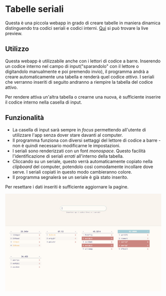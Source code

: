 # Tabelle seriali

Questa è una piccola webapp in grado di creare tabelle in maniera dinamica distinguendo tra codici seriali e codici interni.
[Qui](https://tussis88.github.io/serialtabs/) si può trovare la live preview.

## Utilizzo

Questa webapp è utilizzabile anche con i lettori di codice a barre.
Inserendo un codice interno nel campo di input("sparandolo" con il lettore o digitandolo manualmente e poi premendo invio), il programma andrà a creare automaticamente una tabella e renderà quel codice _attivo_.
I seriali che verranno inseriti di seguito andranno a riempire la tabella del codice attivo.

Per rendere attiva un'altra tabella o crearne una nuova, è sufficiente inserire il codice interno nella casella di input.

## Funzionalità

- La casella di input sarà sempre in _focus_ permettendo all'utente di utilizzare l'app senza dover stare davanti al computer.
- Il programma funziona con diversi settaggi del lettore di codice a barre - non è quindi necessario modificarne le impostazioni.
- I seriali sono renderizzati con un font _monospace_. Questo facilità l'identificazione di seriali _errati_ all'interno della tabella.
- Cliccando su un seriale, questo verrà automaticamente copiato nella _clipboard_ del computer, potendolo così comodamente incollare dove serve. I seriali copiati in questo modo cambieranno colore.
- Il programma segnalerà se un seriale è già stato inserito.

Per resettare i dati inseriti è sufficiente aggiornare la pagine.

![Screenshot dell'app](screens/Screen.png "Alcune tabelle create con l'app")
